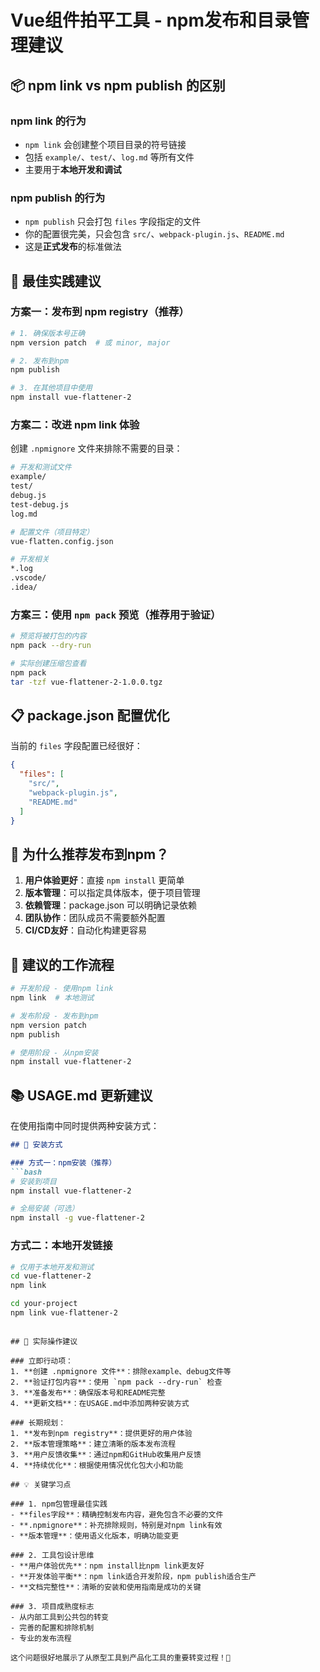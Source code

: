 # Vue组件拍平工具 - npm发布和目录管理建议

## 📦 npm link vs npm publish 的区别

### npm link 的行为
- `npm link` 会创建整个项目目录的符号链接
- 包括 `example/`、`test/`、`log.md` 等所有文件
- 主要用于**本地开发和调试**

### npm publish 的行为  
- `npm publish` 只会打包 `files` 字段指定的文件
- 你的配置很完美，只会包含 `src/`、`webpack-plugin.js`、`README.md`
- 这是**正式发布**的标准做法

## 🎯 最佳实践建议

### 方案一：发布到 npm registry（推荐）

```bash
# 1. 确保版本号正确
npm version patch  # 或 minor, major

# 2. 发布到npm
npm publish

# 3. 在其他项目中使用
npm install vue-flattener-2
```

### 方案二：改进 npm link 体验

创建 `.npmignore` 文件来排除不需要的目录：

```bash
# 开发和测试文件
example/
test/
debug.js
test-debug.js
log.md

# 配置文件（项目特定）
vue-flatten.config.json

# 开发相关
*.log
.vscode/
.idea/
```

### 方案三：使用 `npm pack` 预览（推荐用于验证）

```bash
# 预览将被打包的内容
npm pack --dry-run

# 实际创建压缩包查看
npm pack
tar -tzf vue-flattener-2-1.0.0.tgz
```

## 📋 package.json 配置优化

当前的 `files` 字段配置已经很好：

```json
{
  "files": [
    "src/",
    "webpack-plugin.js",
    "README.md"
  ]
}
```

## 🌟 为什么推荐发布到npm？

1. **用户体验更好**：直接 `npm install` 更简单
2. **版本管理**：可以指定具体版本，便于项目管理
3. **依赖管理**：package.json 可以明确记录依赖
4. **团队协作**：团队成员不需要额外配置
5. **CI/CD友好**：自动化构建更容易

## 🎯 建议的工作流程

```bash
# 开发阶段 - 使用npm link
npm link  # 本地测试

# 发布阶段 - 发布到npm
npm version patch
npm publish

# 使用阶段 - 从npm安装
npm install vue-flattener-2
```

## 📚 USAGE.md 更新建议

在使用指南中同时提供两种安装方式：

```markdown
## 🚀 安装方式

### 方式一：npm安装（推荐）
```bash
# 安装到项目
npm install vue-flattener-2

# 全局安装（可选）
npm install -g vue-flattener-2
```

### 方式二：本地开发链接
```bash
# 仅用于本地开发和测试
cd vue-flattener-2
npm link

cd your-project  
npm link vue-flattener-2
```
```

## 🔧 实际操作建议

### 立即行动项：
1. **创建 .npmignore 文件**：排除example、debug文件等
2. **验证打包内容**：使用 `npm pack --dry-run` 检查
3. **准备发布**：确保版本号和README完整
4. **更新文档**：在USAGE.md中添加两种安装方式

### 长期规划：
1. **发布到npm registry**：提供更好的用户体验
2. **版本管理策略**：建立清晰的版本发布流程
3. **用户反馈收集**：通过npm和GitHub收集用户反馈
4. **持续优化**：根据使用情况优化包大小和功能

## 💡 关键学习点

### 1. npm包管理最佳实践
- **files字段**：精确控制发布内容，避免包含不必要的文件
- **.npmignore**：补充排除规则，特别是对npm link有效
- **版本管理**：使用语义化版本，明确功能变更

### 2. 工具包设计思维
- **用户体验优先**：npm install比npm link更友好
- **开发体验平衡**：npm link适合开发阶段，npm publish适合生产
- **文档完整性**：清晰的安装和使用指南是成功的关键

### 3. 项目成熟度标志
- 从内部工具到公共包的转变
- 完善的配置和排除机制
- 专业的发布流程

这个问题很好地展示了从原型工具到产品化工具的重要转变过程！🚀
